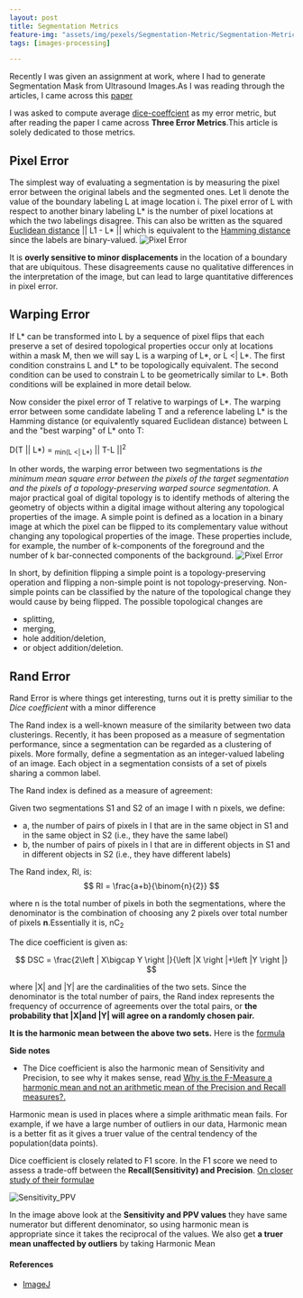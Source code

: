```yaml
---
layout: post
title: Segmentation Metrics
feature-img: "assets/img/pexels/Segmentation-Metric/Segmentation-Metric.png"
tags: [images-processing]

---
```

Recently I was given an assignment at work, where I had to generate Segmentation Mask from Ultrasound Images.As I was reading through the articles, I came across this [paper](https://arxiv.org/pdf/1505.04597.pdf)

I was asked to compute average [dice-coeffcient](https://en.wikipedia.org/wiki/S%C3%B8rensen%E2%80%93Dice_coefficient) as my error metric, but after reading the paper I came across **Three Error Metrics**.This article is solely dedicated to those metrics.

## Pixel Error

The simplest way of evaluating a segmentation is by measuring the pixel error between the original labels and the segmented ones. Let li denote the value of the boundary labeling L at image location i. The pixel error of L with respect to another binary labeling L* is the number of pixel locations at which the two labelings disagree. This can also be written as the squared [Euclidean distance](https://en.wikipedia.org/wiki/Euclidean_distance) \|\| L1 - L* \|\| which is equivalent to the [Hamming distance](https://en.wikipedia.org/wiki/Hamming_distance) since the labels are binary-valued.
![Pixel Error]({{site.baseurl}}/assets/img/pexels/Segmentation-Metric/Pixel-Error.v4.png)

It is **overly sensitive to minor displacements** in the location of a boundary that are ubiquitous. These disagreements cause no qualitative differences in the interpretation of the image, but can lead to large quantitative differences in pixel error.

## Warping Error

If L* can be transformed into L by a sequence of pixel flips that each preserve a set of desired topological properties occur only at locations within a mask M, then we will say L is a warping of L\*, or L <\|  L*. The first condition constrains L and L* to be topologically equivalent. The second condition can be used to constrain L to be geometrically similar to L*. Both conditions will be explained in more detail below.

Now consider the pixel error of T relative to warpings of L\*. The warping error between some candidate labeling T and a reference labeling L\* is the Hamming distance (or equivalently squared Euclidean distance) between L and the "best warping" of L* onto T:

D(T \|\| L*) =   <sub>min(L <\| L*)</sub> \|\| T-L \|\|<sup>2</sup>  

In other words, the warping error between two segmentations is *the minimum mean square error between the pixels of the target segmentation and the pixels of a topology-preserving warped source segmentation.*
A major practical goal of digital topology is to identify methods of altering the geometry of objects within a digital image without altering any topological properties of the image. A simple point is defined as a location in a binary image at which the pixel can be flipped to its complementary value without changing any topological properties of the image. These properties include, for example, the number of k-components of the foreground and the number of k bar-connected components of the background.
![Pixel Error]({{site.baseurl}}/assets/img/pexels/Segmentation-Metric/Simple-points.v3.png)


In short, by definition flipping a simple point is a topology-preserving operation and flipping a non-simple point is not topology-preserving. Non-simple points can be classified by the nature of the topological change they would cause by being flipped. The possible topological changes are

- splitting,
- merging,
- hole addition/deletion,
- or object addition/deletion.



## Rand Error

Rand Error is where things get interesting, turns out it is pretty similiar to the *Dice coefficient* with a minor difference

The Rand index is a well-known measure of the similarity between two data clusterings. Recently, it has been proposed as a measure of segmentation performance, since a segmentation can be regarded as a clustering of pixels. More formally, define a segmentation as an integer-valued labeling of an image. Each object in a segmentation consists of a set of pixels sharing a common label.

The Rand index is defined as a measure of agreement:

Given two segmentations S1 and S2 of an image I with n pixels, we define:

- a, the number of pairs of pixels in I that are in the same object in S1 and in the same object in S2 (i.e., they have the same label)
- b, the number of pairs of pixels in I that are in different objects in S1 and in different objects in S2 (i.e., they have different labels)


The Rand index, RI, is:
 $$ RI = \frac{a+b}{\binom{n}{2}} $$


 where n is the total number of pixels in both the segmentations, where the denominator is the combination of choosing any 2 pixels over total number of pixels  **n**.Essentially it is, nC<sub>2<sub>


 The dice coefficient is given as:

 $$ DSC = \frac{2\left | X\bigcap Y  \right |}{\left |X  \right |+\left |Y  \right |} $$

 where \|X\| and \|Y\| are the cardinalities of the two sets.
 Since the denominator is the total number of pairs, the Rand index represents the frequency of occurrence of agreements over the total pairs, or **the probability that \|X\|and \|Y\| will agree on a randomly chosen pair.**

 **It is the harmonic mean between the above two sets.** Here is the [formula](https://en.wikipedia.org/wiki/Harmonic_mean)

**Side notes**
- The Dice coefficient is also the harmonic mean of Sensitivity and Precision, to see why it makes sense, read [Why is the F-Measure a harmonic mean and not an arithmetic mean of the Precision and Recall measures?.](https://stackoverflow.com/questions/26355942/why-is-the-f-measure-a-harmonic-mean-and-not-an-arithmetic-mean-of-the-precision)

Harmonic mean is used in places where a simple arithmatic mean fails. For example, if we have a large number of outliers in our data, Harmonic mean is a better fit as it gives a truer value of the central tendency of the population(data points).

Dice coefficient is closely related to F1 score. In the F1 score we need to assess a trade-off between the **Recall(Sensitivity) and Precision**. [On closer study of their formulae](https://en.wikipedia.org/wiki/Sensitivity_and_specificity)

 ![Sensitivity_PPV]({{site.baseurl}}/assets/img/pexels/Segmentation-Metric/Sen_spec.gif)

In the image above look at the **Sensitivity and PPV values** they have same numerator but different denominator, so using harmonic mean is appropriate since it takes the reciprocal of the values. We also get **a truer mean unaffected by outliers** by taking Harmonic Mean

#### References
- [ImageJ](https://imagej.net/Topology_preserving_warping_error)
